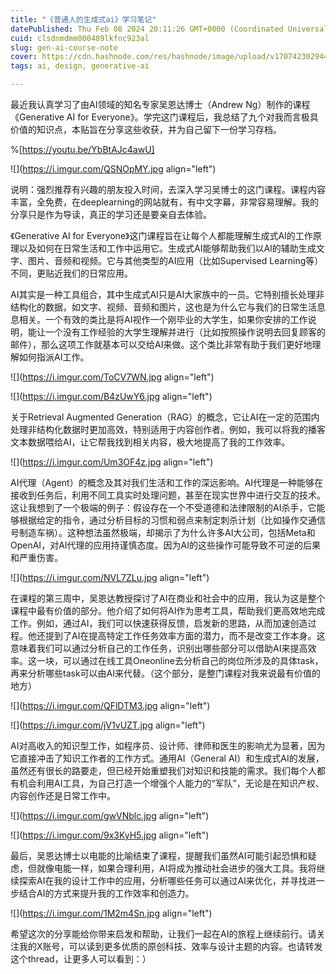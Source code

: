 ```yaml
---
title: "《普通人的生成式ai》学习笔记"
datePublished: Thu Feb 08 2024 20:11:26 GMT+0000 (Coordinated Universal Time)
cuid: clsdnmdmm000409lkfnc923al
slug: gen-ai-course-note
cover: https://cdn.hashnode.com/res/hashnode/image/upload/v1707423029442/6c9d9fc1-31c6-490a-8470-22b26660267c.webp
tags: ai, design, generative-ai

---
```


最近我认真学习了由AI领域的知名专家吴恩达博士（Andrew Ng）制作的课程《Generative AI for Everyone》。学完这门课程后，我总结了九个对我而言极具价值的知识点，本贴旨在分享这些收获，并为自己留下一份学习存档。

%[https://youtu.be/YbBtAJc4awU] 

![](https://i.imgur.com/QSNOpMY.jpg align="left")

说明：强烈推荐有兴趣的朋友投入时间，去深入学习吴博士的这门课程。课程内容丰富，全免费，在deeplearning的网站就有，有中文字幕，非常容易理解。我的分享只是作为导读，真正的学习还是要亲自去体验。

《Generative AI for Everyone》这门课程旨在让每个人都能理解生成式AI的工作原理以及如何在日常生活和工作中运用它。生成式AI能够帮助我们以AI的辅助生成文字、图片、音频和视频。它与其他类型的AI应用（比如Supervised Learning等）不同，更贴近我们的日常应用。

AI其实是一种工具组合，其中生成式AI只是AI大家族中的一员。它特别擅长处理非结构化的数据，如文字、视频、音频和图片，这也是为什么它与我们的日常生活息息相关。一个有效的类比是将AI视作一个刚毕业的大学生，如果你安排的工作说明，能让一个没有工作经验的大学生理解并进行（比如按照操作说明去回复顾客的邮件），那么这项工作就基本可以交给AI来做。这个类比非常有助于我们更好地理解如何指派AI工作。

![](https://i.imgur.com/ToCV7WN.jpg align="left")

![](https://i.imgur.com/B4zUwY6.jpg align="left")

关于Retrieval Augmented Generation（RAG）的概念，它让AI在一定的范围内处理非结构化数据时更加高效，特别适用于内容创作者。例如，我可以将我的播客文本数据喂给AI，让它帮我找到相关内容，极大地提高了我的工作效率。

![](https://i.imgur.com/Um3OF4z.jpg align="left")

AI代理（Agent）的概念及其对我们生活和工作的深远影响。AI代理是一种能够在接收到任务后，利用不同工具实时处理问题，甚至在现实世界中进行交互的技术。这让我想到了一个极端的例子：假设存在一个不受道德和法律限制的AI杀手，它能够根据给定的指令，通过分析目标的习惯和弱点来制定刺杀计划（比如操作交通信号制造车祸）。这种想法虽然极端，却揭示了为什么许多AI大公司，包括Meta和OpenAI，对AI代理的应用持谨慎态度。因为AI的这些操作可能导致不可逆的后果和严重伤害。

![](https://i.imgur.com/NVL7ZLu.jpg align="left")

在课程的第三周中，吴恩达教授探讨了AI在商业和社会中的应用，我认为这是整个课程中最有价值的部分。他介绍了如何将AI作为思考工具，帮助我们更高效地完成工作。例如，通过AI，我们可以快速获得反馈，启发新的思路，从而加速创造过程。他还提到了AI在提高特定工作任务效率方面的潜力，而不是改变工作本身。这意味着我们可以通过分析自己的工作任务，识别出哪些部分可以借助AI来提高效率。这一块，可以通过在线工具Oneonline去分析自己的岗位所涉及的具体task，再来分析哪些task可以由AI来代替。（这个部分，是整门课程对我来说最有价值的地方）

![](https://i.imgur.com/QFlDTM3.jpg align="left")

![](https://i.imgur.com/jV1vUZT.jpg align="left")

AI对高收入的知识型工作，如程序员、设计师、律师和医生的影响尤为显著，因为它直接冲击了知识工作者的工作方式。通用AI（General AI）和生成式AI的发展，虽然还有很长的路要走，但已经开始重塑我们对知识和技能的需求。我们每个人都有机会利用AI工具，为自己打造一个增强个人能力的“军队”，无论是在知识产权、内容创作还是日常工作中。

![](https://i.imgur.com/gwVNblc.jpg align="left")

![](https://i.imgur.com/9x3KyH5.jpg align="left")

最后，吴恩达博士以电能的比喻结束了课程，提醒我们虽然AI可能引起恐惧和疑虑，但就像电能一样，如果合理利用，AI将成为推动社会进步的强大工具。我将继续探索AI在我的设计工作中的应用，分析哪些任务可以通过AI来优化，并寻找进一步结合AI的方式来提升我的工作效率和创造力。

![](https://i.imgur.com/1M2m4Sn.jpg align="left")

希望这次的分享能给你带来启发和帮助，让我们一起在AI的旅程上继续前行。请关注我的X账号，可以读到更多优质的原创科技、效率与设计主题的内容。也请转发这个thread，让更多人可以看到：）